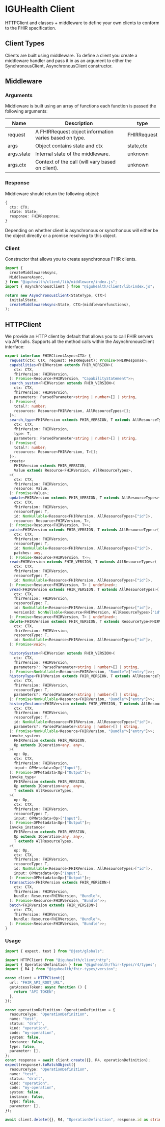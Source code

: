 # IGUHealth Client

HTTPClient and classes + middleware to define your own clients to conform to the FHIR specification.

## Client Types

Clients are built using middleware. To define a client you create a middleware handler and pass it in as an argument to either the SynchronousClient, AsynchronousClient constructor.

## Middleware

### Arguments

Middleware is built using an array of functions each function is passed the following arguments:

| Name       | Description                                            | type        |
| ---------- | ------------------------------------------------------ | ----------- |
| request    | A FHIRRequest object information varies based on type. | FHIRRequest |
| args       | Object contains state and ctx                          | state,ctx   |
| args.state | Internal state of the middleware.                      | unknown     |
| args.ctx   | Context of the call (will vary based on client).       | unknown     |

### Response

Middleware should return the following object:

```typescript
{
  ctx: CTX;
  state: State;
  response: FHIRResponse;
}
```

Depending on whether client is asynchronous or syncrhonous will either be the object directly or a promise resolving to this object.

### Client

Constructor that allows you to create asynchronous FHIR clients.

```typescript
import {
  createMiddlewareAsync,
  MiddlewareAsync,
} from "@iguhealth/client/lib/middleware/index.js";
import { AsynchronousClient } from "@iguhealth/client/lib/index.js";

return new AsynchronousClient<StateType, CTX>(
  initialState,
  createMiddlewareAsync<State, CTX>(middlewarefunctions),
);
```

## HTTPClient

We provide an HTTP client by default that allows you to call FHIR servers via API calls.
Supports all the method calls within the AsynchronousClient interface:

```typescript
export interface FHIRClientAsync<CTX> {
  request(ctx: CTX, request: FHIRRequest): Promise<FHIRResponse>;
  capabilities<FHIRVersion extends FHIR_VERSION>(
    ctx: CTX,
    fhirVersion: FHIRVersion,
  ): Promise<Resource<FHIRVersion, "CapabilityStatement">>;
  search_system<FHIRVersion extends FHIR_VERSION>(
    ctx: CTX,
    fhirVersion: FHIRVersion,
    parameters: ParsedParameter<string | number>[] | string,
  ): Promise<{
    total?: number;
    resources: Resource<FHIRVersion, AllResourceTypes>[];
  }>;
  search_type<FHIRVersion extends FHIR_VERSION, T extends AllResourceTypes>(
    ctx: CTX,
    fhirVersion: FHIRVersion,
    type: T,
    parameters: ParsedParameter<string | number>[] | string,
  ): Promise<{
    total?: number;
    resources: Resource<FHIRVersion, T>[];
  }>;
  create<
    FHIRVersion extends FHIR_VERSION,
    Value extends Resource<FHIRVersion, AllResourceTypes>,
  >(
    ctx: CTX,
    fhirVersion: FHIRVersion,
    resource: Value,
  ): Promise<Value>;
  update<FHIRVersion extends FHIR_VERSION, T extends AllResourceTypes>(
    ctx: CTX,
    fhirVersion: FHIRVersion,
    resourceType: T,
    id: NonNullable<Resource<FHIRVersion, AllResourceTypes>["id"]>,
    resource: Resource<FHIRVersion, T>,
  ): Promise<Resource<FHIRVersion, T>>;
  patch<FHIRVersion extends FHIR_VERSION, T extends AllResourceTypes>(
    ctx: CTX,
    fhirVersion: FHIRVersion,
    resourceType: T,
    id: NonNullable<Resource<FHIRVersion, AllResourceTypes>["id"]>,
    patches: any,
  ): Promise<Resource<FHIRVersion, T>>;
  read<FHIRVersion extends FHIR_VERSION, T extends AllResourceTypes>(
    ctx: CTX,
    fhirVersion: FHIRVersion,
    resourceType: T,
    id: NonNullable<Resource<FHIRVersion, AllResourceTypes>["id"]>,
  ): Promise<Resource<FHIRVersion, T> | undefined>;
  vread<FHIRVersion extends FHIR_VERSION, T extends AllResourceTypes>(
    ctx: CTX,
    fhirVersion: FHIRVersion,
    resourceType: T,
    id: NonNullable<Resource<FHIRVersion, AllResourceTypes>["id"]>,
    versionId: NonNullable<Resource<FHIRVersion, AllResourceTypes>["id"]>,
  ): Promise<Resource<FHIRVersion, T> | undefined>;
  delete<FHIRVersion extends FHIR_VERSION, T extends ResourceType<FHIRVersion>>(
    ctx: CTX,
    fhirVersion: FHIRVersion,
    resourceType: T,
    id: NonNullable<Resource<FHIRVersion, AllResourceTypes>["id"]>,
  ): Promise<void>;

  historySystem<FHIRVersion extends FHIR_VERSION>(
    ctx: CTX,
    fhirVersion: FHIRVersion,
    parameters?: ParsedParameter<string | number>[] | string,
  ): Promise<NonNullable<Resource<FHIRVersion, "Bundle">["entry"]>>;
  historyType<FHIRVersion extends FHIR_VERSION, T extends AllResourceTypes>(
    ctx: CTX,
    fhirVersion: FHIRVersion,
    resourceType: T,
    parameters?: ParsedParameter<string | number>[] | string,
  ): Promise<NonNullable<Resource<FHIRVersion, "Bundle">["entry"]>>;
  historyInstance<FHIRVersion extends FHIR_VERSION, T extends AllResourceTypes>(
    ctx: CTX,
    fhirVersion: FHIRVersion,
    resourceType: T,
    id: NonNullable<Resource<FHIRVersion, AllResourceTypes>["id"]>,
    parameters?: ParsedParameter<string | number>[] | string,
  ): Promise<NonNullable<Resource<FHIRVersion, "Bundle">["entry"]>>;
  invoke_system<
    FHIRVersion extends FHIR_VERSION,
    Op extends IOperation<any, any>,
  >(
    op: Op,
    ctx: CTX,
    fhirVersion: FHIRVersion,
    input: OPMetadata<Op>["Input"],
  ): Promise<OPMetadata<Op>["Output"]>;
  invoke_type<
    FHIRVersion extends FHIR_VERSION,
    Op extends IOperation<any, any>,
    T extends AllResourceTypes,
  >(
    op: Op,
    ctx: CTX,
    fhirVersion: FHIRVersion,
    resourceType: T,
    input: OPMetadata<Op>["Input"],
  ): Promise<OPMetadata<Op>["Output"]>;
  invoke_instance<
    FHIRVersion extends FHIR_VERSION,
    Op extends IOperation<any, any>,
    T extends AllResourceTypes,
  >(
    op: Op,
    ctx: CTX,
    fhirVersion: FHIRVersion,
    resourceType: T,
    id: NonNullable<Resource<FHIRVersion, AllResourceTypes>["id"]>,
    input: OPMetadata<Op>["Input"],
  ): Promise<OPMetadata<Op>["Output"]>;
  transaction<FHIRVersion extends FHIR_VERSION>(
    ctx: CTX,
    fhirVersion: FHIRVersion,
    bundle: Resource<FHIRVersion, "Bundle">,
  ): Promise<Resource<FHIRVersion, "Bundle">>;
  batch<FHIRVersion extends FHIR_VERSION>(
    ctx: CTX,
    fhirVersion: FHIRVersion,
    bundle: Resource<FHIRVersion, "Bundle">,
  ): Promise<Resource<FHIRVersion, "Bundle">>;
}
```

### Usage

```typescript
import { expect, test } from "@jest/globals";

import HTTPClient from "@iguhealth/client/http";
import { OperationDefinition } from "@iguhealth/fhir-types/r4/types";
import { R4 } from "@iguhealth/fhir-types/version";

const client = HTTPClient({
  url: "FHIR_API_ROOT_URL",
  getAccessToken: async function () {
    return "API TOKEN";
  },
});

const operationDefinition: OperationDefinition = {
  resourceType: "OperationDefinition",
  name: "test",
  status: "draft",
  kind: "operation",
  code: "my-operation",
  system: false,
  instance: false,
  type: false,
  parameter: [],
};
const response = await client.create({}, R4, operationDefinition);
expect(response).toMatchObject({
  resourceType: "OperationDefinition",
  name: "test",
  status: "draft",
  kind: "operation",
  code: "my-operation",
  system: false,
  instance: false,
  type: false,
  parameter: [],
});

await client.delete({}, R4, "OperationDefinition", response.id as string);
```

